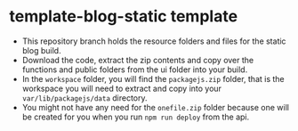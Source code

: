 # template-blog-static template

- This repository branch holds the resource folders and files for the static blog build. </br>
- Download the code, extract the zip contents and copy over the functions and public folders from the ui folder into your build. </br>
- In the  `workspace` folder, you will find the `packagejs.zip` folder, that is the workspace you will need to extract and copy into your `var/lib/packagejs/data` directory.
- You might not have any need for the `onefile.zip` folder because one will be created for you when you run `npm run deploy` from the api.
